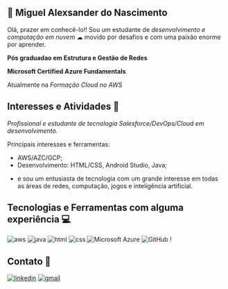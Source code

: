 ## 🧐 Miguel Alexsander do Nascimento
Olá, prazer em conhecê-lo!! Sou um estudante de *desenvolvimento e computação em nuvem* ☁ movido por desafios e com uma paixão enorme por aprender.

**Pós graduadao em Estrutura e Gestão de Redes**

**Microsoft Certified Azure Fundamentals**   

Atualmente na *Formação Cloud no AWS*

## Interesses e Atividades 📝

*Profissional e estudante de tecnologia Salesforce/DevOps/Cloud em desenvolvimento.*

Principais interesses e ferramentas:
- AWS/AZC/GCP;
- Desenvolvimento: HTML/CSS, Android Studio, Java;

* e sou um entusiasta de tecnologia com um grande interesse em todas as áreas de redes, computação, jogos e inteligência artificial.

## Tecnologias e Ferramentas com alguma experiência 💻

![aws](https://img.shields.io/badge/Amazon_AWS-FF9900?style=for-the-badge&logo=amazonaws&logoColor=white)       ![java](https://img.shields.io/badge/Java-ED8B00?style=for-the-badge&logo=java&logoColor=white)        ![html](https://img.shields.io/badge/HTML-239120?style=for-the-badge&logo=html5&logoColor=white)       ![css](https://img.shields.io/badge/CSS3-1572B6?style=for-the-badge&logo=css3&logoColor=white)       ![Microsoft Azure](https://img.shields.io/badge/Microsoft_Azure-0089D6?style=for-the-badge&logo=microsoft-azure&logoColor=white)      ![GitHub](https://img.shields.io/badge/GitHub-100000?style=for-the-badge&logo=github&logoColor=white)       !
 
##  Contato 📱
[![linkedin](https://img.shields.io/badge/linkedin-0A66C2?style=for-the-badge&logo=linkedin&logoColor=white)](https://www.linkedin.com/in/miguel-alexsander-do-nascimento-06b160213/)     [![gmail](https://img.shields.io/badge/Gmail-D14836?style=for-the-badge&logo=gmail&logoColor=white)](https://mailto:miguelrockalexsander@gamil.com)
